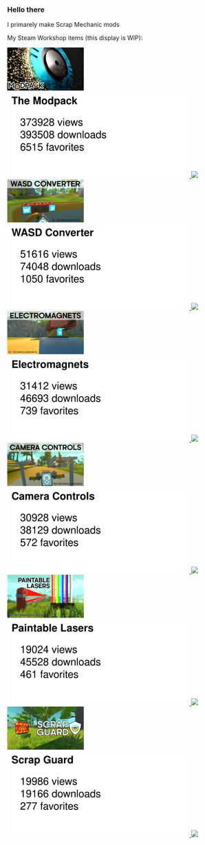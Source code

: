 ### Hello there
I primarely make Scrap Mechanic mods

My Steam Workshop items (this display is WIP):
<!-- WORKSHOP-SHOWCASE:START -->
<div>
        <a href="https://github.com/brentbatch/The-Modpack">
            <img src="media\steam-workshop-workflow\881254777\preview.png">
            <img src="media\steam-workshop-workflow\881254777\info.svg">
            <a href="https://steamcommunity.com/sharedfiles/filedetails/?id=881254777">
                <img src="steam_icon_logo.svg">
            </a>
        </a>
        <a href="https://github.com/TechnologicNick/WASD-Converter">
            <img src="media\steam-workshop-workflow\1396115995\preview.png">
            <img src="media\steam-workshop-workflow\1396115995\info.svg">
            <a href="https://steamcommunity.com/sharedfiles/filedetails/?id=1396115995">
                <img src="steam_icon_logo.svg">
            </a>
        </a>
        <a href="https://github.com/TechnologicNick/Electromagnets">
            <img src="media\steam-workshop-workflow\1394654240\preview.png">
            <img src="media\steam-workshop-workflow\1394654240\info.svg">
            <a href="https://steamcommunity.com/sharedfiles/filedetails/?id=1394654240">
                <img src="steam_icon_logo.svg">
            </a>
        </a>
        <a href="https://github.com/TechnologicNick/CameraControls">
            <img src="media\steam-workshop-workflow\1428574074\preview.png">
            <img src="media\steam-workshop-workflow\1428574074\info.svg">
            <a href="https://steamcommunity.com/sharedfiles/filedetails/?id=1428574074">
                <img src="steam_icon_logo.svg">
            </a>
        </a>
        <a href="https://github.com/TechnologicNick/Paintable-Lasers">
            <img src="media\steam-workshop-workflow\893341654\preview.png">
            <img src="media\steam-workshop-workflow\893341654\info.svg">
            <a href="https://steamcommunity.com/sharedfiles/filedetails/?id=893341654">
                <img src="steam_icon_logo.svg">
            </a>
        </a>
        <a href="https://github.com/TechnologicNick/Scrap-Guard">
            <img src="media\steam-workshop-workflow\1616051926\preview.png">
            <img src="media\steam-workshop-workflow\1616051926\info.svg">
            <a href="https://steamcommunity.com/sharedfiles/filedetails/?id=1616051926">
                <img src="steam_icon_logo.svg">
            </a>
        </a>
</div>
<!-- WORKSHOP-SHOWCASE:END -->
